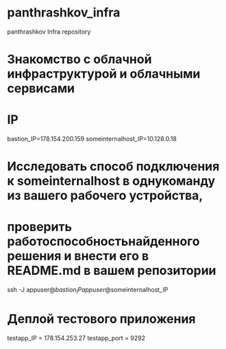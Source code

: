 # panthrashkov_infra
panthrashkov Infra repository

# Знакомство с облачной инфраструктурой и облачными сервисами

# IP
bastion_IP=178.154.200.159
someinternalhost_IP=10.128.0.18
# Исследовать  способ  подключения  к someinternalhost  в  однукоманду  из  вашего  рабочего  устройства,
# проверить  работоспособностьнайденного решения и внести его в README.md в вашем репозитории
ssh -J appuser@$bastion_IP appuser@$someinternalhost_IP

# Деплой тестового приложения
testapp_IP = 178.154.253.27
testapp_port = 9292

